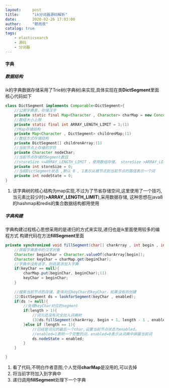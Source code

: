```yaml
---
layout:     post
title:      "ik分词器源码解析"
date:       2020-02-26 17:03:00
author:     "聼雨夜"
catalog: true
tags:
    - elasticsearch
    - 源码
    - 分词器
---
```

#### 字典

##### 数据结构
ik的字典数据存储采用了Trie树(字典树)来实现,具体实现在类**DictSegment**里面
核心代码如下
```java
class DictSegment implements Comparable<DictSegment>{
    //公用字典表，存储汉字
    private static final Map<Character , Character> charMap = new ConcurrentHashMap<Character , Character>(16 , 0.95f);
    //数组大小上限
    private static final int ARRAY_LENGTH_LIMIT = 3;(1)
    //Map存储结构
    private Map<Character , DictSegment> childrenMap;(1)
    //数组方式存储结构
    private DictSegment[] childrenArray;(1)
    //当前节点上存储的字符
	private Character nodeChar;
	//当前节点存储的Segment数目
	//storeSize <=ARRAY_LENGTH_LIMIT ，使用数组存储， storeSize >ARRAY_LENGTH_LIMIT ,则使用Map存储
	private int storeSize = 0;
	//当前DictSegment状态 ,默认 0 , 1表示从根节点到当前节点的路径表示一个词
	private int nodeState = 0;	
}
```
1. 该字典树的核心结构为map实现,不过为了节省存储空间,这里使用了一个技巧,当元素比较少时(**>ARRAY_LENGTH_LIMIT**),采用数据存储,
   这种思想在java8的hashmap和redis的集合数据结构都用使用

##### 字典构建
字典构建过程核心思想采用的是递归的方式来实现,递归也是ik里面使用较多的编程方式
构建代码在方法**fillSegment**里面
```java
private synchronized void fillSegment(char[] charArray , int begin , int length , int enabled){
    //获取字典表中的汉字对象
    Character beginChar = Character.valueOf(charArray[begin]);
    Character keyChar = charMap.get(beginChar);
    //字典中没有该字，则将其添加入字典
    if(keyChar == null){
        charMap.put(beginChar, beginChar);(1)
        keyChar = beginChar;
    }
    
    //搜索当前节点的存储，查询对应keyChar的keyChar，如果没有则创建
    (2)DictSegment ds = lookforSegment(keyChar , enabled);
    if(ds != null){
        //处理keyChar对应的segment
        if(length > 1){
            //词元还没有完全加入词典树
            (3)ds.fillSegment(charArray, begin + 1, length - 1 , enabled);
        }else if (length == 1){
            //已经是词元的最后一个char,设置当前节点状态为enabled，
            //enabled=1表明一个完整的词，enabled=0表示从词典中屏蔽当前词
            ds.nodeState = enabled;
        }
    }

}
```
1. 看了代码,不明白作者意图,个人觉得**charMap**是没用的,可以去掉
2. 将当前字符加入到字典中
3. 递归调用**fillSegment**处理下一个字典

